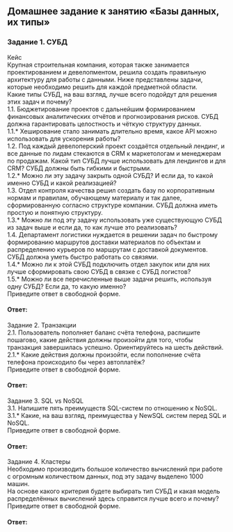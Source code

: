 ## Домашнее задание к занятию «Базы данных, их типы»  

### Задание 1. СУБД  
Кейс  
Крупная строительная компания, которая также занимается проектированием и девелопментом, решила создать правильную архитектуру для работы с данными. Ниже представлены задачи, которые необходимо решить для каждой предметной области.  
Какие типы СУБД, на ваш взгляд, лучше всего подойдут для решения этих задач и почему?  
1.1. Бюджетирование проектов с дальнейшим формированием финансовых аналитических отчётов и прогнозирования рисков. СУБД должна гарантировать целостность и чёткую структуру данных.  
1.1.* Хеширование стало занимать длительно время, какое API можно использовать для ускорения работы?  
1.2. Под каждый девелоперский проект создаётся отдельный лендинг, и все данные по лидам стекаются в CRM к маркетологам и менеджерам по продажам. Какой тип СУБД лучше использовать для лендингов и для CRM? СУБД должны быть гибкими и быстрыми.  
1.2.* Можно ли эту задачу закрыть одной СУБД? И если да, то какой именно СУБД и какой реализацией?  
1.3. Отдел контроля качества решил создать базу по корпоративным нормам и правилам, обучающему материалу и так далее, сформированную согласно структуре компании. СУБД должна иметь простую и понятную структуру.  
1.3.* Можно ли под эту задачу использовать уже существующую СУБД из задач выше и если да, то как лучше это реализовать?  
1.4. Департамент логистики нуждается в решении задач по быстрому формированию маршрутов доставки материалов по объектам и распределению курьеров по маршрутам с доставкой документов. СУБД должна уметь быстро работать со связями.  
1.4.* Можно ли к этой СУБД подключить отдел закупок или для них лучше сформировать свою СУБД в связке с СУБД логистов?  
1.5.* Можно ли все перечисленные выше задачи решить, используя одну СУБД? Если да, то какую именно?  
Приведите ответ в свободной форме.  

#### Ответ:  

Задание 2. Транзакции  
2.1. Пользователь пополняет баланс счёта телефона, распишите пошагово, какие действия должны произойти для того, чтобы транзакция завершилась успешно. Ориентируйтесь на шесть действий.  
2.1.* Какие действия должны произойти, если пополнение счёта телефона происходило бы через автоплатёж?  
Приведите ответ в свободной форме.  

#### Ответ:  


Задание 3. SQL vs NoSQL  
3.1. Напишите пять преимуществ SQL-систем по отношению к NoSQL.  
3.1.* Какие, на ваш взгляд, преимущества у NewSQL систем перед SQL и NoSQL.  
Приведите ответ в свободной форме.  

#### Ответ:  


Задание 4. Кластеры  
Необходимо производить большое количество вычислений при работе с огромным количеством данных, под эту задачу выделено 1000 машин.  
На основе какого критерия будете выбирать тип СУБД и какая модель распределённых вычислений здесь справится лучше всего и почему?  
Приведите ответ в свободной форме.  

#### Ответ:  



